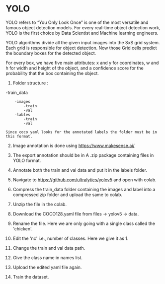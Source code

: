 # YOLO

YOLO refers to “You Only Look Once” is one of the most versatile and famous object detection models. For every real-time object detection work,
YOLO is the first choice by Data Scientist and Machine learning engineers. 

YOLO algorithms divide all the given input images into the SxS grid system.
Each grid is responsible for object detection. Now those Grid cells predict the boundary boxes for the detected object.

For every box, we have five main attributes: x and y for coordinates, w and h for width and height of the object, and a confidence score for the probability
that the box containing the object.

1. Folder structure :
	
  -train_data
  
		-images
			-train
			-val
		-lables
			-train
			-val

	Since coco yaml looks for the annotated labels the folder must be in this format. 

2. Image annotation is done using https://www.makesense.ai/

3. The export annotation should be in A .zip package containing files in YOLO format.

4. Annotate both the train and val data and put it in the labels folder.

5. Navigate to https://github.com/ultralytics/yolov5 and open with colab.

6. Compress the train_data folder containing the images and label into a compressed zip folder and 	  upload the same to colab. 

7. Unzip the file in the colab.

8. Download the COCO128.yaml file from files -> yolov5 -> data.

9. Rename the file. Here we are only going with a single class called the 'chicken'. 

10. Edit the 'nc' i.e., number of classes. Here we give it as 1.

11. Change the train and val data path. 

12. Give the class name in names list.

13. Upload the edited yaml file again.

14. Train the dataset. 





